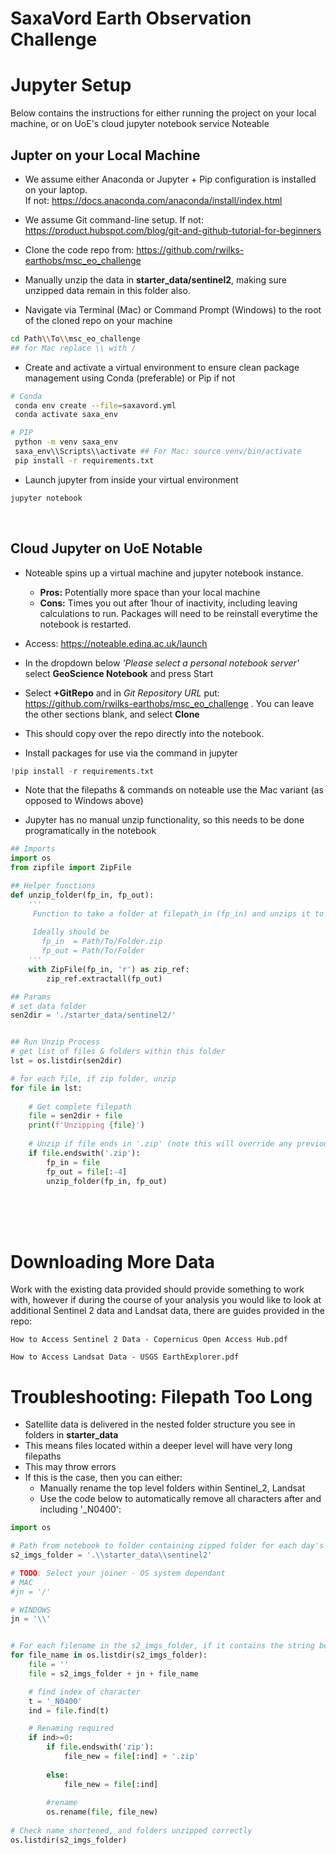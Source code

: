 
# SaxaVord Earth Observation Challenge

# Jupyter Setup

Below contains the instructions for either running the project on your local machine, or on UoE's cloud jupyter notebook service Noteable

## Jupter on your Local Machine
* We assume either Anaconda or Jupyter + Pip configuration is installed on your laptop.  
  If not: https://docs.anaconda.com/anaconda/install/index.html

* We assume Git command-line setup.
  If not: https://product.hubspot.com/blog/git-and-github-tutorial-for-beginners

* Clone the code repo from: https://github.com/rwilks-earthobs/msc_eo_challenge

* Manually unzip the data in **starter_data/sentinel2**, making sure unzipped data remain in this folder also.

* Navigate via Terminal (Mac) or Command Prompt (Windows) to the root of the cloned repo on your machine
```bash
cd Path\\To\\msc_eo_challenge   
## for Mac replace \\ with /
```

* Create and activate a virtual environment to ensure clean package management using Conda (preferable) or Pip if not
```bash
# Conda
 conda env create --file=saxavord.yml
 conda activate saxa_env
```
```bash
# PIP
 python -m venv saxa_env
 saxa_env\\Scripts\\activate ## For Mac: source venv/bin/activate 
 pip install -r requirements.txt

```
* Launch jupyter from inside your virtual environment
```bash
jupyter notebook
```
<br />

## Cloud Jupyter on UoE Notable

* Noteable spins up a virtual machine and jupyter notebook instance. 
    * **Pros:** Potentially more space than your local machine
    * **Cons:** Times you out after 1hour of inactivity, including leaving calculations to run.  Packages will need to be reinstall everytime the notebook is restarted.
* Access: https://noteable.edina.ac.uk/launch

* In the dropdown below *'Please select a personal notebook server'* select **GeoScience Notebook** and press Start

* Select **+GitRepo** and in *Git Repository URL* put: https://github.com/rwilks-earthobs/msc_eo_challenge . You can leave the other sections blank, and select **Clone**

* This should copy over the repo directly into the notebook.

* Install packages for use via the command in jupyter
```python
!pip install -r requirements.txt
```
* Note that the filepaths & commands on noteable use the Mac variant (as opposed to Windows above)

* Jupyter has no manual unzip functionality, so this needs to be done programatically in the notebook

```python
## Imports
import os
from zipfile import ZipFile

## Helper functions
def unzip_folder(fp_in, fp_out):
    '''
     Function to take a folder at filepath_in (fp_in) and unzips it to filepath_out (fp_out)
     
     Ideally should be 
       fp_in  = Path/To/Folder.zip
       fp_out = Path/To/Folder
    '''
    with ZipFile(fp_in, 'r') as zip_ref:
        zip_ref.extractall(fp_out)

## Params        
# set data folder
sen2dir = './starter_data/sentinel2/'


## Run Unzip Process
# get list of files & folders within this folder
lst = os.listdir(sen2dir) 

# for each file, if zip folder, unzip
for file in lst:
    
    # Get complete filepath
    file = sen2dir + file
    print(f'Unzipping {file}')
    
    # Unzip if file ends in '.zip' (note this will override any previous unzip)
    if file.endswith('.zip'):
        fp_in = file
        fp_out = file[:-4]
        unzip_folder(fp_in, fp_out)


```

 



<br />
<br />
<br />






# Downloading More Data
Work with the existing data provided should provide something to work with, however if during the course of your analysis you would like to look at additional Sentinel 2 data and Landsat data, there are guides provided in the repo:

    How to Access Sentinel 2 Data - Copernicus Open Access Hub.pdf

    How to Access Landsat Data - USGS EarthExplorer.pdf



# Troubleshooting: Filepath Too Long

* Satellite data is delivered in the nested folder structure you see in folders in **starter_data**
* This means files located within a deeper level will have very long filepaths
* This may throw errors
* If this is the case, then you can either:
    * Manually rename the top level folders within Sentinel_2, Landsat 
    * Use the code below to automatically remove all characters after and including '_N0400':


```python
import os

# Path from notebook to folder containing zipped folder for each day's data
s2_imgs_folder = '.\\starter_data\\sentinel2'

# TODO: Select your joiner - OS system dependant
# MAC 
#jn = '/'

# WINDOWS
jn = '\\'


# For each filename in the s2_imgs_folder, if it contains the string below, then shorten
for file_name in os.listdir(s2_imgs_folder):
    file = ''
    file = s2_imgs_folder + jn + file_name 

    # find index of character
    t = '_N0400'
    ind = file.find(t)

    # Renaming required
    if ind>=0:
        if file.endswith('zip'):
            file_new = file[:ind] + '.zip'
            
        else:
            file_new = file[:ind]
            
        #rename
        os.rename(file, file_new)
             
# Check name shortened, and folders unzipped correctly        
os.listdir(s2_imgs_folder)
```

